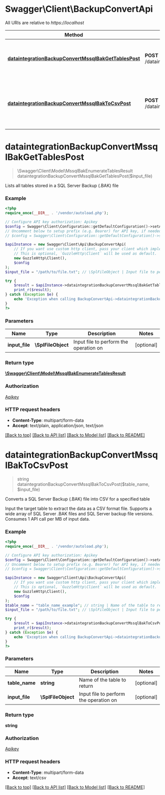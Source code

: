 # Swagger\Client\BackupConvertApi

All URIs are relative to *https://localhost*

Method | HTTP request | Description
------------- | ------------- | -------------
[**dataintegrationBackupConvertMssqlBakGetTablesPost**](BackupConvertApi.md#dataintegrationBackupConvertMssqlBakGetTablesPost) | **POST** /dataintegration/backup/convert/mssql/bak/get/tables | Lists all tables stored in a SQL Server Backup (.BAK) file
[**dataintegrationBackupConvertMssqlBakToCsvPost**](BackupConvertApi.md#dataintegrationBackupConvertMssqlBakToCsvPost) | **POST** /dataintegration/backup/convert/mssql/bak/to/csv | Converts a SQL Server Backup (.BAK) file into CSV for a specified table


# **dataintegrationBackupConvertMssqlBakGetTablesPost**
> \Swagger\Client\Model\MssqlBakEnumerateTablesResult dataintegrationBackupConvertMssqlBakGetTablesPost($input_file)

Lists all tables stored in a SQL Server Backup (.BAK) file

### Example
```php
<?php
require_once(__DIR__ . '/vendor/autoload.php');

// Configure API key authorization: Apikey
$config = Swagger\Client\Configuration::getDefaultConfiguration()->setApiKey('Apikey', 'YOUR_API_KEY');
// Uncomment below to setup prefix (e.g. Bearer) for API key, if needed
// $config = Swagger\Client\Configuration::getDefaultConfiguration()->setApiKeyPrefix('Apikey', 'Bearer');

$apiInstance = new Swagger\Client\Api\BackupConvertApi(
    // If you want use custom http client, pass your client which implements `GuzzleHttp\ClientInterface`.
    // This is optional, `GuzzleHttp\Client` will be used as default.
    new GuzzleHttp\Client(),
    $config
);
$input_file = "/path/to/file.txt"; // \SplFileObject | Input file to perform the operation on

try {
    $result = $apiInstance->dataintegrationBackupConvertMssqlBakGetTablesPost($input_file);
    print_r($result);
} catch (Exception $e) {
    echo 'Exception when calling BackupConvertApi->dataintegrationBackupConvertMssqlBakGetTablesPost: ', $e->getMessage(), PHP_EOL;
}
?>
```

### Parameters

Name | Type | Description  | Notes
------------- | ------------- | ------------- | -------------
 **input_file** | **\SplFileObject**| Input file to perform the operation on | [optional]

### Return type

[**\Swagger\Client\Model\MssqlBakEnumerateTablesResult**](../Model/MssqlBakEnumerateTablesResult.md)

### Authorization

[Apikey](../../README.md#Apikey)

### HTTP request headers

 - **Content-Type**: multipart/form-data
 - **Accept**: text/plain, application/json, text/json

[[Back to top]](#) [[Back to API list]](../../README.md#documentation-for-api-endpoints) [[Back to Model list]](../../README.md#documentation-for-models) [[Back to README]](../../README.md)

# **dataintegrationBackupConvertMssqlBakToCsvPost**
> string dataintegrationBackupConvertMssqlBakToCsvPost($table_name, $input_file)

Converts a SQL Server Backup (.BAK) file into CSV for a specified table

Input the target table to extract the data as a CSV format file.  Supports a wide array of SQL Server .BAK files and SQL Server backup file versions.  Consumes 1 API call per MB of input data.

### Example
```php
<?php
require_once(__DIR__ . '/vendor/autoload.php');

// Configure API key authorization: Apikey
$config = Swagger\Client\Configuration::getDefaultConfiguration()->setApiKey('Apikey', 'YOUR_API_KEY');
// Uncomment below to setup prefix (e.g. Bearer) for API key, if needed
// $config = Swagger\Client\Configuration::getDefaultConfiguration()->setApiKeyPrefix('Apikey', 'Bearer');

$apiInstance = new Swagger\Client\Api\BackupConvertApi(
    // If you want use custom http client, pass your client which implements `GuzzleHttp\ClientInterface`.
    // This is optional, `GuzzleHttp\Client` will be used as default.
    new GuzzleHttp\Client(),
    $config
);
$table_name = "table_name_example"; // string | Name of the table to return
$input_file = "/path/to/file.txt"; // \SplFileObject | Input file to perform the operation on

try {
    $result = $apiInstance->dataintegrationBackupConvertMssqlBakToCsvPost($table_name, $input_file);
    print_r($result);
} catch (Exception $e) {
    echo 'Exception when calling BackupConvertApi->dataintegrationBackupConvertMssqlBakToCsvPost: ', $e->getMessage(), PHP_EOL;
}
?>
```

### Parameters

Name | Type | Description  | Notes
------------- | ------------- | ------------- | -------------
 **table_name** | **string**| Name of the table to return | [optional]
 **input_file** | **\SplFileObject**| Input file to perform the operation on | [optional]

### Return type

**string**

### Authorization

[Apikey](../../README.md#Apikey)

### HTTP request headers

 - **Content-Type**: multipart/form-data
 - **Accept**: text/csv

[[Back to top]](#) [[Back to API list]](../../README.md#documentation-for-api-endpoints) [[Back to Model list]](../../README.md#documentation-for-models) [[Back to README]](../../README.md)


